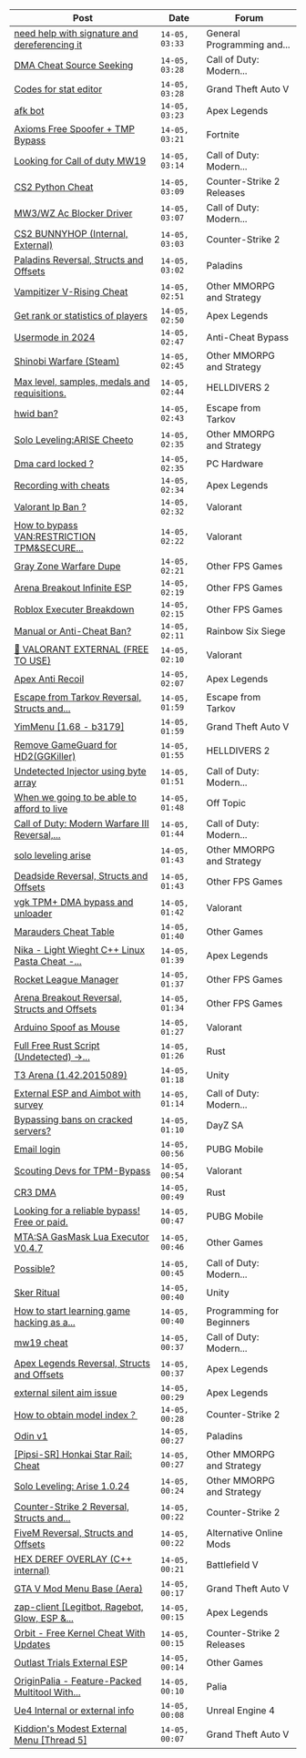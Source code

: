 |Post|Date|Forum|
|----|----|-----|
|[need help with signature and dereferencing it](https://www.unknowncheats.me/forum/general-programming-and-reversing/637151-help-signature-dereferencing.html)|`14-05, 03:33`|General Programming and...|
|[DMA Cheat Source Seeking](https://www.unknowncheats.me/forum/call-of-duty-modern-warfare-iii/637150-dma-cheat-source-seeking.html)|`14-05, 03:28`|Call of Duty: Modern...|
|[Codes for stat editor](https://www.unknowncheats.me/forum/grand-theft-auto-v/637007-codes-stat-editor.html)|`14-05, 03:28`|Grand Theft Auto V|
|[afk bot](https://www.unknowncheats.me/forum/apex-legends/637149-afk-bot.html)|`14-05, 03:23`|Apex Legends|
|[Axioms Free Spoofer + TMP Bypass](https://www.unknowncheats.me/forum/fortnite/636960-axioms-free-spoofer-tmp-bypass.html)|`14-05, 03:21`|Fortnite|
|[Looking for Call of duty MW19](https://www.unknowncheats.me/forum/call-of-duty-modern-warfare/634330-looking-call-duty-mw19.html)|`14-05, 03:14`|Call of Duty: Modern...|
|[CS2 Python Cheat](https://www.unknowncheats.me/forum/counter-strike-2-releases/633657-cs2-python-cheat.html)|`14-05, 03:09`|Counter-Strike 2 Releases|
|[MW3/WZ Ac Blocker Driver](https://www.unknowncheats.me/forum/call-of-duty-modern-warfare-iii/636913-mw3-wz-ac-blocker-driver.html)|`14-05, 03:07`|Call of Duty: Modern...|
|[CS2 BUNNYHOP (Internal, External)](https://www.unknowncheats.me/forum/counter-strike-2-a/623328-cs2-bunnyhop-internal-external.html)|`14-05, 03:03`|Counter-Strike 2|
|[Paladins Reversal, Structs and Offsets](https://www.unknowncheats.me/forum/paladins/217341-paladins-reversal-structs-offsets.html)|`14-05, 03:02`|Paladins|
|[Vampitizer V-Rising Cheat](https://www.unknowncheats.me/forum/other-mmorpg-and-strategy/584727-vampitizer-rising-cheat.html)|`14-05, 02:51`|Other MMORPG and Strategy|
|[Get rank or statistics of players](https://www.unknowncheats.me/forum/apex-legends/520061-rank-statistics-players.html)|`14-05, 02:50`|Apex Legends|
|[Usermode in 2024](https://www.unknowncheats.me/forum/anti-cheat-bypass/636862-usermode-2024-a.html)|`14-05, 02:47`|Anti-Cheat Bypass|
|[Shinobi Warfare (Steam)](https://www.unknowncheats.me/forum/other-mmorpg-and-strategy/618535-shinobi-warfare-steam.html)|`14-05, 02:45`|Other MMORPG and Strategy|
|[Max level, samples, medals and requisitions.](https://www.unknowncheats.me/forum/helldivers-2-a/634711-max-level-samples-medals-requisitions.html)|`14-05, 02:44`|HELLDIVERS 2|
|[hwid ban?](https://www.unknowncheats.me/forum/escape-from-tarkov/635321-hwid-ban.html)|`14-05, 02:43`|Escape from Tarkov|
|[Solo Leveling:ARISE Cheeto](https://www.unknowncheats.me/forum/other-mmorpg-and-strategy/629636-solo-leveling-arise-cheeto.html)|`14-05, 02:35`|Other MMORPG and Strategy|
|[Dma card locked ?](https://www.unknowncheats.me/forum/pc-hardware/635034-dma-card-locked.html)|`14-05, 02:35`|PC Hardware|
|[Recording with cheats](https://www.unknowncheats.me/forum/apex-legends/637144-recording-cheats.html)|`14-05, 02:34`|Apex Legends|
|[Valorant Ip Ban ?](https://www.unknowncheats.me/forum/valorant/637143-valorant-ip-ban.html)|`14-05, 02:32`|Valorant|
|[How to bypass VAN:RESTRICTION TPM&SECURE...](https://www.unknowncheats.me/forum/valorant/637140-bypass-van-restriction-tpm-secure-boot.html)|`14-05, 02:22`|Valorant|
|[Gray Zone Warfare Dupe](https://www.unknowncheats.me/forum/other-fps-games/636610-gray-zone-warfare-dupe.html)|`14-05, 02:21`|Other FPS Games|
|[Arena Breakout Infinite ESP](https://www.unknowncheats.me/forum/other-fps-games/636876-arena-breakout-infinite-esp.html)|`14-05, 02:19`|Other FPS Games|
|[Roblox Executer Breakdown](https://www.unknowncheats.me/forum/other-fps-games/636922-roblox-executer-breakdown.html)|`14-05, 02:15`|Other FPS Games|
|[Manual or Anti-Cheat Ban?](https://www.unknowncheats.me/forum/rainbow-six-siege/637132-manual-anti-cheat-ban.html)|`14-05, 02:11`|Rainbow Six Siege|
|[👾 VALORANT EXTERNAL (FREE TO USE)](https://www.unknowncheats.me/forum/valorant/636774-valorant-external-free.html)|`14-05, 02:10`|Valorant|
|[Apex Anti Recoil](https://www.unknowncheats.me/forum/apex-legends/636927-apex-anti-recoil.html)|`14-05, 02:07`|Apex Legends|
|[Escape from Tarkov Reversal, Structs and...](https://www.unknowncheats.me/forum/escape-from-tarkov/226519-escape-tarkov-reversal-structs-offsets.html)|`14-05, 01:59`|Escape from Tarkov|
|[YimMenu \[1.68 - b3179\]](https://www.unknowncheats.me/forum/grand-theft-auto-v/476972-yimmenu-1-68-b3179.html)|`14-05, 01:59`|Grand Theft Auto V|
|[Remove GameGuard for HD2(GGKiller)](https://www.unknowncheats.me/forum/helldivers-2-a/636907-remove-gameguard-hd2-ggkiller.html)|`14-05, 01:55`|HELLDIVERS 2|
|[Undetected Injector using byte array](https://www.unknowncheats.me/forum/call-of-duty-modern-warfare-iii/636788-undetected-injector-using-byte-array.html)|`14-05, 01:51`|Call of Duty: Modern...|
|[When we going to be able to afford to live](https://www.unknowncheats.me/forum/off-topic/635503-able-afford-live.html)|`14-05, 01:48`|Off Topic|
|[Call of Duty: Modern Warfare III Reversal,...](https://www.unknowncheats.me/forum/call-of-duty-modern-warfare-iii/605287-call-duty-modern-warfare-iii-reversal-structs-offsets.html)|`14-05, 01:44`|Call of Duty: Modern...|
|[solo leveling arise](https://www.unknowncheats.me/forum/other-mmorpg-and-strategy/628498-solo-leveling-arise.html)|`14-05, 01:43`|Other MMORPG and Strategy|
|[Deadside Reversal, Structs and Offsets](https://www.unknowncheats.me/forum/other-fps-games/387306-deadside-reversal-structs-offsets.html)|`14-05, 01:43`|Other FPS Games|
|[vgk TPM+ DMA bypass and unloader](https://www.unknowncheats.me/forum/valorant/636916-vgk-tpm-dma-bypass-unloader.html)|`14-05, 01:42`|Valorant|
|[Marauders Cheat Table](https://www.unknowncheats.me/forum/other-games/637137-marauders-cheat-table.html)|`14-05, 01:40`|Other Games|
|[Nika - Light Wieght C++ Linux Pasta Cheat -...](https://www.unknowncheats.me/forum/apex-legends/634402-nika-light-wieght-linux-pasta-cheat-health-based-sense-aimbot-triggerbot.html)|`14-05, 01:39`|Apex Legends|
|[Rocket League Manager](https://www.unknowncheats.me/forum/other-fps-games/181655-rocket-league-manager.html)|`14-05, 01:37`|Other FPS Games|
|[Arena Breakout Reversal, Structs and Offsets](https://www.unknowncheats.me/forum/other-fps-games/636170-arena-breakout-reversal-structs-offsets.html)|`14-05, 01:34`|Other FPS Games|
|[Arduino Spoof as Mouse](https://www.unknowncheats.me/forum/valorant/637135-arduino-spoof-mouse.html)|`14-05, 01:27`|Valorant|
|[Full Free Rust Script (Undetected) ->...](https://www.unknowncheats.me/forum/rust/634920-free-rust-script-undetected-30-04-2024-a.html)|`14-05, 01:26`|Rust|
|[T3 Arena (1.42.2015089)](https://www.unknowncheats.me/forum/unity/632672-t3-arena-1-42-2015089-a.html)|`14-05, 01:18`|Unity|
|[External ESP and Aimbot with survey](https://www.unknowncheats.me/forum/call-of-duty-modern-warfare-iii/632700-external-esp-aimbot-survey.html)|`14-05, 01:14`|Call of Duty: Modern...|
|[Bypassing bans on cracked servers?](https://www.unknowncheats.me/forum/dayz-sa/628003-bypassing-bans-cracked-servers.html)|`14-05, 01:10`|DayZ SA|
|[Email login](https://www.unknowncheats.me/forum/pubg-mobile/637130-email-login.html)|`14-05, 00:56`|PUBG Mobile|
|[Scouting Devs for TPM-Bypass](https://www.unknowncheats.me/forum/valorant/637129-scouting-devs-tpm-bypass.html)|`14-05, 00:54`|Valorant|
|[CR3 DMA](https://www.unknowncheats.me/forum/rust/606037-cr3-dma.html)|`14-05, 00:49`|Rust|
|[Looking for a reliable bypass! Free or paid.](https://www.unknowncheats.me/forum/pubg-mobile/636707-looking-reliable-bypass-free-paid.html)|`14-05, 00:47`|PUBG Mobile|
|[MTA:SA GasMask Lua Executor V0.4.7](https://www.unknowncheats.me/forum/other-games/637003-mta-sa-gasmask-lua-executor-v0-4-7-a.html)|`14-05, 00:46`|Other Games|
|[Possible?](https://www.unknowncheats.me/forum/call-of-duty-modern-warfare-iii/637111-possible.html)|`14-05, 00:45`|Call of Duty: Modern...|
|[Sker Ritual](https://www.unknowncheats.me/forum/unity/634621-sker-ritual.html)|`14-05, 00:40`|Unity|
|[How to start learning game hacking as a...](https://www.unknowncheats.me/forum/programming-for-beginners/637125-start-learning-game-hacking-beginner-linux-user.html)|`14-05, 00:40`|Programming for Beginners|
|[mw19 cheat](https://www.unknowncheats.me/forum/call-of-duty-modern-warfare/631846-mw19-cheat.html)|`14-05, 00:37`|Call of Duty: Modern...|
|[Apex Legends Reversal, Structs and Offsets](https://www.unknowncheats.me/forum/apex-legends/319804-apex-legends-reversal-structs-offsets.html)|`14-05, 00:37`|Apex Legends|
|[external silent aim issue](https://www.unknowncheats.me/forum/apex-legends/637101-external-silent-aim-issue.html)|`14-05, 00:29`|Apex Legends|
|[How to obtain model index？](https://www.unknowncheats.me/forum/counter-strike-2-a/637127-obtain-model-index.html)|`14-05, 00:28`|Counter-Strike 2|
|[Odin v1](https://www.unknowncheats.me/forum/paladins/629281-odin-v1.html)|`14-05, 00:27`|Paladins|
|[\[Pipsi-SR\] Honkai Star Rail: Cheat](https://www.unknowncheats.me/forum/other-mmorpg-and-strategy/629572-pipsi-sr-honkai-star-rail-cheat.html)|`14-05, 00:27`|Other MMORPG and Strategy|
|[Solo Leveling: Arise 1.0.24](https://www.unknowncheats.me/forum/other-mmorpg-and-strategy/632972-solo-leveling-arise-1-0-24-a.html)|`14-05, 00:24`|Other MMORPG and Strategy|
|[Counter-Strike 2 Reversal, Structs and...](https://www.unknowncheats.me/forum/counter-strike-2-a/576077-counter-strike-2-reversal-structs-offsets.html)|`14-05, 00:22`|Counter-Strike 2|
|[FiveM Reversal, Structs and Offsets](https://www.unknowncheats.me/forum/alternative-online-mods/340232-fivem-reversal-structs-offsets.html)|`14-05, 00:22`|Alternative Online Mods|
|[HEX DEREF OVERLAY (C++ internal)](https://www.unknowncheats.me/forum/battlefield-v/460864-hex-deref-overlay-internal.html)|`14-05, 00:21`|Battlefield V|
|[GTA V Mod Menu Base (Aera)](https://www.unknowncheats.me/forum/grand-theft-auto-v/621910-gta-mod-menu-base-aera.html)|`14-05, 00:17`|Grand Theft Auto V|
|[zap-client \[Legitbot, Ragebot, Glow, ESP &...](https://www.unknowncheats.me/forum/apex-legends/628823-zap-client-legitbot-ragebot-glow-esp.html)|`14-05, 00:15`|Apex Legends|
|[Orbit - Free Kernel Cheat With Updates](https://www.unknowncheats.me/forum/counter-strike-2-releases/629494-orbit-free-kernel-cheat-updates.html)|`14-05, 00:15`|Counter-Strike 2 Releases|
|[Outlast Trials External ESP](https://www.unknowncheats.me/forum/other-games/634841-outlast-trials-external-esp.html)|`14-05, 00:14`|Other Games|
|[OriginPalia - Feature-Packed Multitool With...](https://www.unknowncheats.me/forum/palia/636934-originpalia-feature-packed-multitool-imagine.html)|`14-05, 00:10`|Palia|
|[Ue4 Internal or external info](https://www.unknowncheats.me/forum/unreal-engine-4-a/637106-ue4-internal-external-info.html)|`14-05, 00:08`|Unreal Engine 4|
|[Kiddion's Modest External Menu \[Thread 5\]](https://www.unknowncheats.me/forum/grand-theft-auto-v/576854-kiddions-modest-external-menu-thread-5-a.html)|`14-05, 00:07`|Grand Theft Auto V|
